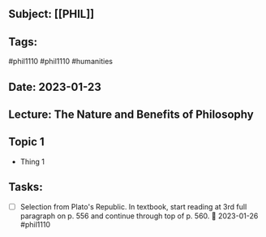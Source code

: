 ## Subject: [[PHIL]]
## Tags:
#phil1110 #phil1110 #humanities 
## Date: 2023-01-23
## Lecture: The Nature and Benefits of Philosophy

## Topic 1
- Thing 1

## Tasks:
- [ ] Selection from Plato's Republic. In textbook, start reading at 3rd full paragraph on p. 556 and continue through top of p. 560. 📅 2023-01-26 #phil1110 
